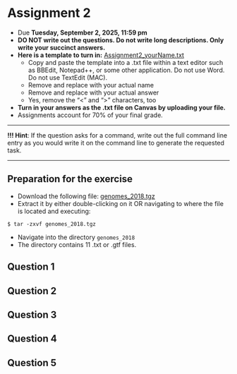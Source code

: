 # Assignment 2

- Due **Tuesday, September 2, 2025, 11:59 pm** 
- **DO NOT write out the questions. Do not write long descriptions. Only write your succinct answers.**
- **Here is a template to turn in:** [Assignment2_yourName.txt](https://github.com/jesshill/CSU-2025FA-DSCI-510-001_LINUX_as_a_computational_platform/blob/main/Home_Work/Assignment2_yourName.txt)
  - Copy and paste the template into a .txt file within a text editor such as BBEdit, Notepad++, or some other application. Do not use Word. Do not use TextEdit (MAC).
  - Remove <yourNameHere> and replace with your actual name
  - Remove <answerHere> and replace with your actual answer
  - Yes, remove the “<” and “>” characters, too
- **Turn in your answers as the .txt file on Canvas by uploading your file.**
- Assignments account for 70% of your final grade. 

---

**!!! Hint**: If the question asks for a command, write out the full command line entry as you would write it on the command line to generate the requested task.

---

## Preparation for the exercise

- Download the following file: [genomes_2018.tgz](https://github.com/jesshill/CSU-2025FA-DSCI-510-001_LINUX_as_a_computational_platform/blob/main/Data/genomes_2018.tgz)
- Extract it by either double-clicking on it OR navigating to where the file is located and executing:

```
$ tar -zxvf genomes_2018.tgz
```
- Navigate into the directory `genomes_2018`
- The directory contains 11 .txt or .gtf files.

## Question 1


## Question 2


## Question 3


## Question 4


## Question 5

